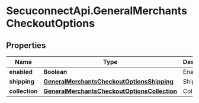 # SecuconnectApi.GeneralMerchantsCheckoutOptions

## Properties
Name | Type | Description | Notes
------------ | ------------- | ------------- | -------------
**enabled** | **Boolean** | Enabled | [optional] 
**shipping** | [**GeneralMerchantsCheckoutOptionsShipping**](GeneralMerchantsCheckoutOptionsShipping.md) | Shipping | [optional] 
**collection** | [**GeneralMerchantsCheckoutOptionsCollection**](GeneralMerchantsCheckoutOptionsCollection.md) | Collection | [optional] 


